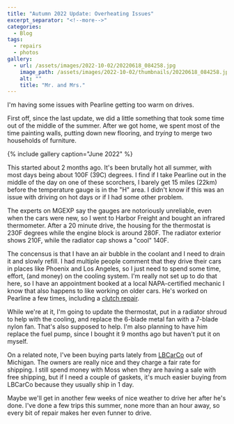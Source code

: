 ```yaml
---
title: "Autumn 2022 Update: Overheating Issues"
excerpt_separator: "<!--more-->"
categories:
  - Blog
tags: 
  - repairs
  - photos
gallery: 
  - url: /assets/images/2022-10-02/20220618_084258.jpg
    image_path: /assets/images/2022-10-02/thumbnails/20220618_084258.jpg
    alt: ""
    title: "Mr. and Mrs."
---
```


I'm having some issues with Pearline getting too warm on drives.

<!--more-->

First off, since the last update, we did a little something that took some time out of the middle of the summer. After we got home, we spent most of the time painting walls, putting down new flooring, and *trying* to merge two households of furniture.

{% include gallery caption="June 2022" %}

This started about 2 months ago. It's been brutally hot all summer, with most days being about 100F (39C) degrees. I find if I take Pearline out in the middle of the day on one of these scorchers, I barely get 15 miles (22km) before the temperature gauge is in the "H" area. I didn't know if this was an issue with driving on hot days or if I had some other problem.

The experts on MGEXP say the gauges are notoriously unreliable, even when the cars were new, so I went to Harbor Freight and bought an infrared thermometer. After a 20 minute drive, the housing for the thermostat is 230F degrees while the engine block is around 280F. The radiator exterior shows 210F, while the radiator cap shows a "cool" 140F.

The concensus is that I have an air bubble in the coolant and I need to drain it and slowly refill. I had multiple people comment that they drive their cars in places like Phoenix and Los Angeles, so I just need to spend some time, effort, (and money) on the cooling system. I'm really not set up to do that here, so I have an appointment booked at a local NAPA-certified mechanic I know that also happens to like working on older cars. He's worked on Pearline a few times, including a [clutch repair](/blog/clutching-at-straws/).

While we're at it, I'm going to update the thermostat, put in a radiator shroud to help with the cooling, and replace the 6-blade metal fan with a 7-blade nylon fan. That's also supposed to help. I'm also planning to have him replace the fuel pump, since I bought it 9 months ago but haven't put it on myself.

On a related note, I've been buying parts lately from [LBCarCo](https://lbcarco.com) out of Michigan. The owners are really nice and they charge a fair rate for shipping. I still spend money with Moss when they are having a sale with free shipping, but if I need a couple of gaskets, it's much easier buying from LBCarCo because they usually ship in 1 day.

Maybe we'll get in another few weeks of nice weather to drive her after he's done. I've done a few trips this summer, none more than an hour away, so every bit of repair makes her even funner to drive.